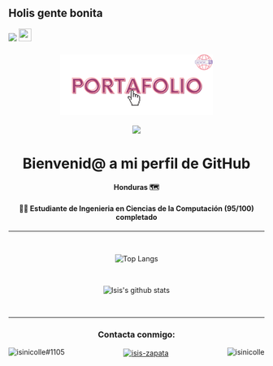 ## Holis  gente bonita 
  ![](https://komarev.com/ghpvc/?username=isinicolle&color=ff69b4) <img src="https://media.giphy.com/media/hvRJCLFzcasrR4ia7z/giphy.gif" width="25px" height="25px">

<div align="center">

### <div><p><a href="https://isinicolle.github.io/"><img src="./src/img/xoxo.svg" height="120" width="auto"></a></p></div>
  
<div><img src="https://media.giphy.com/media/WUlplcMpOCEmTGBtBW/giphy.gif" width="200"></div>
<h1>Bienvenid@ a mi perfil de GitHub </h1>

#### Honduras 🗺

#### 👩‍💻 Estudiante de Ingenieria en Ciencias de la Computación (95/100) completado

______

<br>


![Top Langs](https://github-readme-stats.vercel.app/api/top-langs/?username=isinicolle&langs_count=10&layout=compact&theme=omni)

<br>

![Isis's github stats](https://github-readme-stats.vercel.app/api?username=isinicolle&hide=contribs,issues&count_private=true&include_all_commits&show_icons=true&theme=omni)

<br>

______
  
<h3>Contacta conmigo:</h3>
  
<div>
 <a href="https://discordapp.com/users/979528485901049927" target="blank"><img align="left" src="https://raw.githubusercontent.com/rahuldkjain/github-profile-readme-generator/master/src/images/icons/Social/discord.svg" alt="isinicolle#1105" height="50" width="auto" /></a>  
<a href="https://www.linkedin.com/in/isis-zapata/" target="blank"><img align="center" src="https://raw.githubusercontent.com/rahuldkjain/github-profile-readme-generator/master/src/images/icons/Social/linked-in-alt.svg" alt="isis-zapata" height="32" width="auto" /></a>  
<a href="https://www.instagram.com/isinicolle/" target="blank"><img align="right" src="https://raw.githubusercontent.com/rahuldkjain/github-profile-readme-generator/master/src/images/icons/Social/instagram.svg" alt="isinicolle" height="33" width="auto" /></a>
</div>
  

<br>


